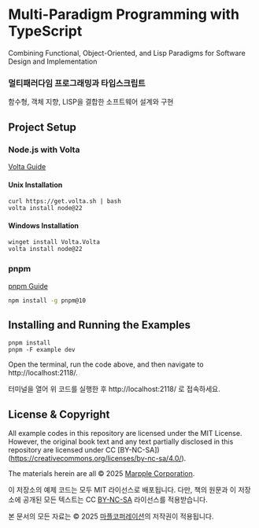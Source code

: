 # Multi-Paradigm Programming with TypeScript

Combining Functional, Object-Oriented, and Lisp Paradigms for Software Design and Implementation

### 멀티패러다임 프로그래밍과 타입스크립트

함수형, 객체 지향, LISP을 결합한 소프트웨어 설계와 구현

## Project Setup

### Node.js with Volta

[Volta Guide](https://docs.volta.sh/guide/getting-started)

#### Unix Installation

```shell
curl https://get.volta.sh | bash
volta install node@22
```

#### Windows Installation

```shell
winget install Volta.Volta
volta install node@22
```

### pnpm

[pnpm Guide](https://docs.volta.sh/guide/getting-started)

```bash
npm install -g pnpm@10
```

## Installing and Running the Examples

```
pnpm install
pnpm -F example dev
```

Open the terminal, run the code above, and then navigate to http://localhost:2118/.

터미널을 열어 위 코드를 실행한 후 http://localhost:2118/ 로 접속하세요.

## License & Copyright

All example codes in this repository are licensed under the MIT License.
However, the original book text and any text partially disclosed in this repository are licensed under CC [BY-NC-SA])(https://creativecommons.org/licenses/by-nc-sa/4.0/).

The materials herein are all © 2025 [Marpple Corporation](https://www.marpplecorp.com/).

이 저장소의 예제 코드는 모두 MIT 라이선스로 배포됩니다.
다만, 책의 원문과 이 저장소에 공개된 모든 텍스트는 CC [BY-NC-SA](https://creativecommons.org/licenses/by-nc-sa/4.0/) 라이선스를 적용받습니다.

본 문서의 모든 자료는 © 2025 [마플코퍼레이션](https://www.marpplecorp.com/)의 저작권이 적용됩니다.

